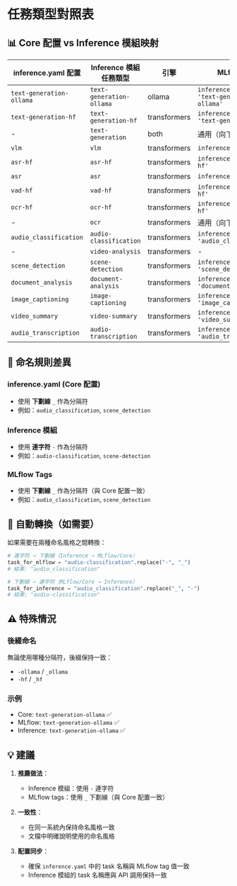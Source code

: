 # 任務類型對照表

## 📊 Core 配置 vs Inference 模組映射

| inference.yaml 配置 | Inference 模組任務類型 | 引擎 | MLflow Tag |
|-------------------|---------------------|------|-----------|
| `text-generation-ollama` | `text-generation-ollama` | ollama | `inference_task = 'text-generation-ollama'` |
| `text-generation-hf` | `text-generation-hf` | transformers | `inference_task = 'text-generation-hf'` |
| - | `text-generation` | both | 通用（向下兼容） |
| `vlm` | `vlm` | transformers | `inference_task = 'vlm'` |
| `asr-hf` | `asr-hf` | transformers | `inference_task = 'asr-hf'` |
| `asr` | `asr` | transformers | `inference_task = 'asr'` |
| `vad-hf` | `vad-hf` | transformers | `inference_task = 'vad-hf'` |
| `ocr-hf` | `ocr-hf` | transformers | `inference_task = 'ocr-hf'` |
| - | `ocr` | transformers | 通用（向下兼容） |
| `audio_classification` | `audio-classification` | transformers | `inference_task = 'audio_classification'` |
| - | `video-analysis` | transformers | - |
| `scene_detection` | `scene-detection` | transformers | `inference_task = 'scene_detection'` |
| `document_analysis` | `document-analysis` | transformers | `inference_task = 'document_analysis'` |
| `image_captioning` | `image-captioning` | transformers | `inference_task = 'image_captioning'` |
| `video_summary` | `video-summary` | transformers | `inference_task = 'video_summary'` |
| `audio_transcription` | `audio-transcription` | transformers | `inference_task = 'audio_transcription'` |

## 📝 命名規則差異

### inference.yaml (Core 配置)
- 使用 **下劃線** `_` 作為分隔符
- 例如：`audio_classification`, `scene_detection`

### Inference 模組
- 使用 **連字符** `-` 作為分隔符
- 例如：`audio-classification`, `scene-detection`

### MLflow Tags
- 使用 **下劃線** `_` 作為分隔符（與 Core 配置一致）
- 例如：`audio_classification`, `scene_detection`

## 🔄 自動轉換（如需要）

如果需要在兩種命名風格之間轉換：

```python
# 連字符 → 下劃線（Inference → MLflow/Core）
task_for_mlflow = "audio-classification".replace("-", "_")
# 結果: "audio_classification"

# 下劃線 → 連字符（MLflow/Core → Inference）
task_for_inference = "audio_classification".replace("_", "-")
# 結果: "audio-classification"
```

## ⚠️ 特殊情況

### 後綴命名
無論使用哪種分隔符，後綴保持一致：
- `-ollama` / `_ollama`
- `-hf` / `_hf`

### 示例
- Core: `text-generation-ollama` ✅
- MLflow: `text-generation-ollama` ✅
- Inference: `text-generation-ollama` ✅

## 💡 建議

1. **推薦做法**：
   - Inference 模組：使用 `-` 連字符
   - MLflow tags：使用 `_` 下劃線（與 Core 配置一致）

2. **一致性**：
   - 在同一系統內保持命名風格一致
   - 文檔中明確說明使用的命名風格

3. **配置同步**：
   - 確保 `inference.yaml` 中的 task 名稱與 MLflow tag 值一致
   - Inference 模組的 task 名稱應與 API 調用保持一致
